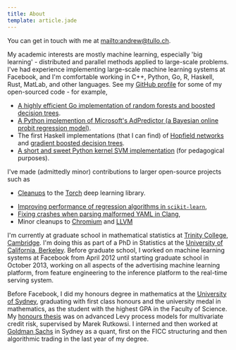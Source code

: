 ```yaml
---
title: About
template: article.jade
---
```


You can get in touch with me at <mailto:andrew@tullo.ch>.

My academic interests are mostly machine learning, especially 'big
learning' - distributed and parallel methods applied to large-scale
problems. I've had experience implementing large-scale machine
learning systems at Facebook, and I'm comfortable working in C++,
Python, Go, R, Haskell, Rust, MatLab, and other languages. See my
[GitHub profile][] for some of my open-sourced code - for example,

+ [A highly efficient Go implementation of random forests and boosted decision trees][dt].
+ [A Python implemention of Microsoft's AdPredictor (a Bayesian online probit regression model)][ap].
+ The first Haskell implementations (that I can find) of
[Hopfield networks][] and [gradient boosted decision trees][bdt].
+ [A short and sweet Python kernel SVM implementation][svmpy] (for
  pedagogical purposes).

I've made (admittedly minor) contributions to larger open-source
projects such as

* [Cleanups](https://github.com/torch/cutorch/pull/5) to the [Torch][]
  deep learning library.
+ [Improving performance of regression algorithms in `scikit-learn`](https://github.com/scikit-learn/scikit-learn/pull/2944),
+ [Fixing crashes when parsing malformed YAML in Clang](http://reviews.llvm.org/D1236),
+ Minor cleanups to
  [Chromium](https://codereview.chromium.org/177123004) and
  [LLVM](http://reviews.llvm.org/D3278)

I'm currently at graduate school in mathematical statistics at
[Trinity College, Cambridge][]. I'm doing this as part of a PhD in
Statistics at the [University of California, Berkeley][]. Before
graduate school, I worked on machine learning systems at Facebook from
April 2012 until starting graduate school in October 2013, working on
all aspects of the advertising machine learning platform, from feature
engineering to the inference platform to the real-time serving system.

Before Facebook, I did my honours degree in mathematics at the
[University of Sydney][], graduating with first class honours and the
university medal in mathematics, as the student with the highest GPA
in the Faculty of Science. My [honours thesis][thesis] was on advanced
Levy process models for multivariate credit risk, supervised by Marek
Rutkowsi. I interned and then worked at [Goldman Sachs][] in Sydney as
a quant, first on the FICC structuring and then algorithmic trading in
the last year of my degree.

[GitHub profile]: https://github.com/ajtulloch
[Goldman Sachs]: http://www.goldmansachs.com/
[Hopfield networks]: https://github.com/ajtulloch/hopfield-networks
[Torch]: http://torch.ch
[Trinity College, Cambridge]: http://www.trin.cam.ac.uk/
[University of California, Berkeley]: http://berkeley.edu
[University of Sydney]: http://sydney.edu.au
[ap]: https://github.com/ajtulloch/adpredictor
[bdt]: https://github.com/ajtulloch/haskell-ml
[dt]: https://github.com/ajtulloch/decisiontrees
[svmpy]: https://github.com/ajtulloch/svmpy
[thesis]: /PDFs/AndrewTulloch-HonoursThesis.pdf


